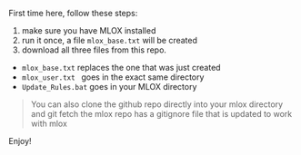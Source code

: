 First time here, follow these steps:
1. make sure you have MLOX installed
2. run it once, a file `mlox_base.txt` will be created
3. download all three files from this repo.
- `mlox_base.txt` replaces the one that was just created
- `mlox_user.txt ` goes in the exact same directory
- `Update_Rules.bat` goes in your MLOX directory
> You can also clone the github repo directly into your mlox directory and git fetch
the mlox repo has a gitignore file that is updated to work with mlox

Enjoy!
